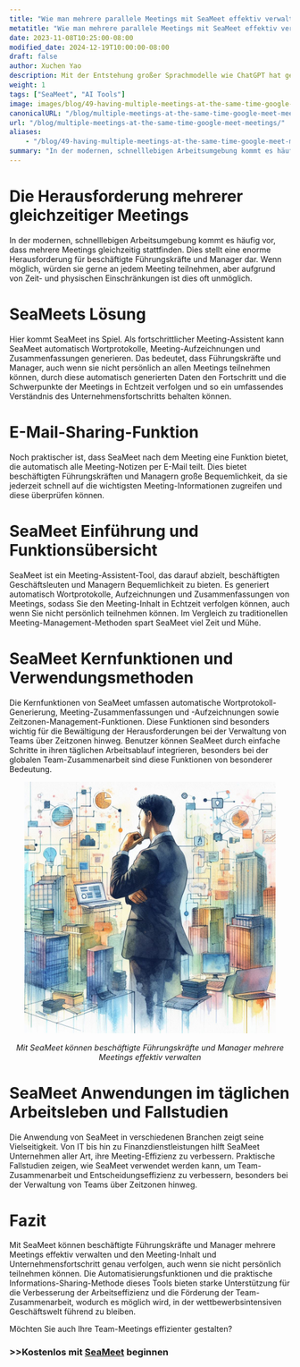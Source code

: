 ```yaml
---
title: "Wie man mehrere parallele Meetings mit SeaMeet effektiv verwaltet"
metatitle: "Wie man mehrere parallele Meetings mit SeaMeet effektiv verwaltet"
date: 2023-11-08T10:25:00-08:00
modified_date: 2024-12-19T10:00:00-08:00
draft: false
author: Xuchen Yao
description: Mit der Entstehung großer Sprachmodelle wie ChatGPT hat generative KI neue Erkundungsbereiche eröffnet. Wenn KI mit Spracherkennung kombiniert wird, bietet sie beispiellose Möglichkeiten für die Echtzeit-Meeting-Analyse. Aber was bedeutet das für den täglichen Geschäftsbetrieb? Die Echtzeit-Analyse von Meeting-Aufnahmen ist zu einem unverzichtbaren Instrument für Unternehmen geworden, um die Effizienz und Kommunikationsqualität zu verbessern. Durch Echtzeit-Analyse können Unternehmen sicherstellen, dass jede Diskussion genau dokumentiert wird, wodurch der Entscheidungsprozess effizienter und präziser wird.
weight: 1
tags: ["SeaMeet", "AI Tools"]
image: images/blog/49-having-multiple-meetings-at-the-same-time-google-meet-meetings/49-having-multiple-meetings-at-the-same-time-google-meet-meetings.jpeg
canonicalURL: "/blog/multiple-meetings-at-the-same-time-google-meet-meetings/"
url: "/blog/multiple-meetings-at-the-same-time-google-meet-meetings/"
aliases:
    - "/blog/49-having-multiple-meetings-at-the-same-time-google-meet-meetings/"
summary: "In der modernen, schnelllebigen Arbeitsumgebung kommt es häufig vor, dass mehrere Meetings gleichzeitig stattfinden. Dies stellt eine enorme Herausforderung für beschäftigte Führungskräfte und Manager dar. Wenn möglich, würden sie gerne an jedem Meeting teilnehmen, aber aufgrund von Zeit- und physischen Einschränkungen ist dies oft unmöglich."
---
```


# Die Herausforderung mehrerer gleichzeitiger Meetings
In der modernen, schnelllebigen Arbeitsumgebung kommt es häufig vor, dass mehrere Meetings gleichzeitig stattfinden. Dies stellt eine enorme Herausforderung für beschäftigte Führungskräfte und Manager dar. Wenn möglich, würden sie gerne an jedem Meeting teilnehmen, aber aufgrund von Zeit- und physischen Einschränkungen ist dies oft unmöglich.

# SeaMeets Lösung
Hier kommt SeaMeet ins Spiel. Als fortschrittlicher Meeting-Assistent kann SeaMeet automatisch Wortprotokolle, Meeting-Aufzeichnungen und Zusammenfassungen generieren. Das bedeutet, dass Führungskräfte und Manager, auch wenn sie nicht persönlich an allen Meetings teilnehmen können, durch diese automatisch generierten Daten den Fortschritt und die Schwerpunkte der Meetings in Echtzeit verfolgen und so ein umfassendes Verständnis des Unternehmensfortschritts behalten können.

# E-Mail-Sharing-Funktion
Noch praktischer ist, dass SeaMeet nach dem Meeting eine Funktion bietet, die automatisch alle Meeting-Notizen per E-Mail teilt. Dies bietet beschäftigten Führungskräften und Managern große Bequemlichkeit, da sie jederzeit schnell auf die wichtigsten Meeting-Informationen zugreifen und diese überprüfen können.

# SeaMeet Einführung und Funktionsübersicht
SeaMeet ist ein Meeting-Assistent-Tool, das darauf abzielt, beschäftigten Geschäftsleuten und Managern Bequemlichkeit zu bieten. Es generiert automatisch Wortprotokolle, Aufzeichnungen und Zusammenfassungen von Meetings, sodass Sie den Meeting-Inhalt in Echtzeit verfolgen können, auch wenn Sie nicht persönlich teilnehmen können. Im Vergleich zu traditionellen Meeting-Management-Methoden spart SeaMeet viel Zeit und Mühe.

# SeaMeet Kernfunktionen und Verwendungsmethoden
Die Kernfunktionen von SeaMeet umfassen automatische Wortprotokoll-Generierung, Meeting-Zusammenfassungen und -Aufzeichnungen sowie Zeitzonen-Management-Funktionen. Diese Funktionen sind besonders wichtig für die Bewältigung der Herausforderungen bei der Verwaltung von Teams über Zeitzonen hinweg. Benutzer können SeaMeet durch einfache Schritte in ihren täglichen Arbeitsablauf integrieren, besonders bei der globalen Team-Zusammenarbeit sind diese Funktionen von besonderer Bedeutung.

<center>
<img height="450px" src="/images/blog/49-having-multiple-meetings-at-the-same-time-google-meet-meetings/1-how-to-stay-on-top-of-all-meetings.jpeg" alt="Mit SeaMeet können beschäftigte Führungskräfte und Manager mehrere Meetings effektiv verwalten"/>

*Mit SeaMeet können beschäftigte Führungskräfte und Manager mehrere Meetings effektiv verwalten*
</center>

# SeaMeet Anwendungen im täglichen Arbeitsleben und Fallstudien
Die Anwendung von SeaMeet in verschiedenen Branchen zeigt seine Vielseitigkeit. Von IT bis hin zu Finanzdienstleistungen hilft SeaMeet Unternehmen aller Art, ihre Meeting-Effizienz zu verbessern. Praktische Fallstudien zeigen, wie SeaMeet verwendet werden kann, um Team-Zusammenarbeit und Entscheidungseffizienz zu verbessern, besonders bei der Verwaltung von Teams über Zeitzonen hinweg.

# Fazit
Mit SeaMeet können beschäftigte Führungskräfte und Manager mehrere Meetings effektiv verwalten und den Meeting-Inhalt und Unternehmensfortschritt genau verfolgen, auch wenn sie nicht persönlich teilnehmen können. Die Automatisierungsfunktionen und die praktische Informations-Sharing-Methode dieses Tools bieten starke Unterstützung für die Verbesserung der Arbeitseffizienz und die Förderung der Team-Zusammenarbeit, wodurch es möglich wird, in der wettbewerbsintensiven Geschäftswelt führend zu bleiben.

Möchten Sie auch Ihre Team-Meetings effizienter gestalten?

### >>Kostenlos mit [SeaMeet](https://meet.seasalt.ai/?utm_source=blog) beginnen
